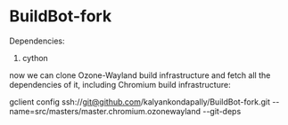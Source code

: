 BuildBot-fork
=============

Dependencies:

1) cython

now we can clone Ozone-Wayland build infrastructure and fetch all the dependencies of it, including Chromium build infrastructure:

gclient config ssh://git@github.com/kalyankondapally/BuildBot-fork.git --name=src/masters/master.chromium.ozonewayland --git-deps

